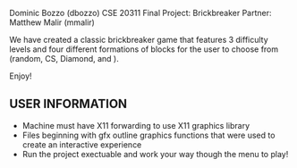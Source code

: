 Dominic Bozzo (dbozzo)
CSE 20311 Final Project: Brickbreaker
Partner: Matthew Malir (mmalir)

We have created a classic brickbreaker game that features 3 difficulty levels 
and four different formations of blocks for the user to choose from (random,
CS, Diamond, and ).

Enjoy!

USER INFORMATION
----------------
- Machine must have X11 forwarding to use X11 graphics library
- Files beginning with gfx outline graphics functions that were used to create
  an interactive experience
- Run the project exectuable and work your way though the menu to play!

